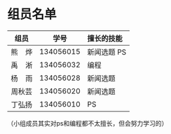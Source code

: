 ﻿# 组员名单

|  组员              |    学号   |  擅长的技能  |
| :----------------: |:---------:| :------------|
| 熊 &nbsp;&nbsp; 烨 | 134056015 | 新闻选题 PS  |
| 禹 &nbsp;&nbsp; 淅 | 134056032 | 编程         |
| 杨 &nbsp;&nbsp; 雨 | 134056028 | 新闻选题     |
| 周秋芸             | 134056020 | 新闻选题     |
| 丁弘扬             | 134056010 | PS           |


（小组成员其实对ps和编程都不太擅长，但会努力学习的）
